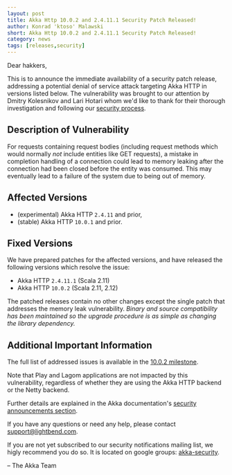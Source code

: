 ```yaml
---
layout: post
title: Akka Http 10.0.2 and 2.4.11.1 Security Patch Released!
author: Konrad 'ktoso' Malawski
short: Akka Http 10.0.2 and 2.4.11.1 Security Patch Released!
category: news
tags: [releases,security]
---
```


Dear hakkers,

This is to announce the immediate availability of a security patch release, addressing a potential denial of service 
attack targeting Akka HTTP in versions listed below. The vulnerability was brought to our attention by Dmitry Kolesnikov 
and Lari Hotari whom we'd like to thank for their thorough investigation and following our [security process](http://doc.akka.io/docs/akka-http/10.0.2/security.html#reporting-vulnerabilities).
                                                                                                       
## Description of Vulnerability
 
For requests containing request bodies (including request methods which would normally *not* include entities like GET requests), 
a mistake in completion handling of a connection could lead to memory leaking after the connection had been closed before 
the entity was consumed. This may eventually lead to a failure of the system due to being out of memory.

## Affected Versions

- (experimental) Akka HTTP `2.4.11` and prior,
- (stable) Akka HTTP `10.0.1` and prior.

## Fixed Versions

We have prepared patches for the affected versions, and have released the following versions which resolve the issue: 

- Akka HTTP `2.4.11.1` (Scala 2.11)
- Akka HTTP `10.0.2` (Scala 2.11, 2.12)

The patched releases contain no other changes except the single patch that addresses the memory leak vulnerability. 
*Binary and source compatibility has been maintained so the upgrade procedure is as simple as changing the library dependency.*

## Additional Important Information

The full list of addressed issues is available in the [10.0.2 milestone](https://github.com/akka/akka-http/milestone/20?closed=1).

Note that Play and Lagom applications are not impacted by this vulnerability, regardless of whether they are using the Akka HTTP backend or the Netty backend.

Further details are explained in the Akka documentation's [security announcements section](http://doc.akka.io/docs/akka-http/10.0.2/security/2017-01-23-denial-of-service-via-leak-on-unconsumed-closed-connections.html).

If you have any questions or need any help, please contact [support@lightbend.com](mailto:support@lightbend.com).

If you are not yet subscribed to our security notifications mailing list, we higly recommend you do so.
It is located on google groups: [akka-security](https://groups.google.com/forum/#!forum/akka-security).

– The Akka Team
